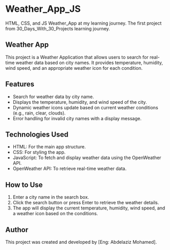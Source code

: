 # Weather_App_JS
HTML, CSS, and JS Weather_App at my learning journey. The first project from 30_Days_With_30_Projects learning journey.

## Weather App
This project is a Weather Application that allows users to search for real-time weather data based on city names. 
It provides temperature, humidity, wind speed, and an appropriate weather icon for each condition.

## Features
- Search for weather data by city name.
- Displays the temperature, humidity, and wind speed of the city.
- Dynamic weather icons update based on current weather conditions (e.g., rain, clear, clouds).
- Error handling for invalid city names with a display message.

## Technologies Used
- HTML: For the main app structure.
- CSS: For styling the app.
- JavaScript: To fetch and display weather data using the OpenWeather API.
- OpenWeather API: To retrieve real-time weather data.

## How to Use
1. Enter a city name in the search box.
2. Click the search button or press Enter to retrieve the weather details.
3. The app will display the current temperature, humidity, wind speed, and a weather icon based on the conditions.

## Author
This project was created and developed by [Eng: Abdelaziz Mohamed].